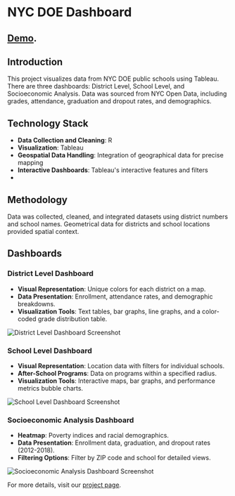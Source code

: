# NYC DOE Dashboard
## [Demo](https://public.tableau.com/views/NYCDistrictandSchoolInsights/FinalDistrictLevelDashboard).
## Introduction
This project visualizes data from NYC DOE public schools using Tableau. There are three dashboards: District Level, School Level, and Socioeconomic Analysis. Data was sourced from NYC Open Data, including grades, attendance, graduation and dropout rates, and demographics.

## Technology Stack
- **Data Collection and Cleaning**: R
- **Visualization**: Tableau
- **Geospatial Data Handling**: Integration of geographical data for precise mapping
- **Interactive Dashboards**: Tableau's interactive features and filters
- 
## Methodology
Data was collected, cleaned, and integrated datasets using district numbers and school names. Geometrical data for districts and school locations provided spatial context.

## Dashboards

### District Level Dashboard
- **Visual Representation**: Unique colors for each district on a map.
- **Data Presentation**: Enrollment, attendance rates, and demographic breakdowns.
- **Visualization Tools**: Text tables, bar graphs, line graphs, and a color-coded grade distribution table.

![District Level Dashboard Screenshot](path/to/screenshot.png)

### School Level Dashboard
- **Visual Representation**: Location data with filters for individual schools.
- **After-School Programs**: Data on programs within a specified radius.
- **Visualization Tools**: Interactive maps, bar graphs, and performance metrics bubble charts.

![School Level Dashboard Screenshot](path/to/screenshot.png)

### Socioeconomic Analysis Dashboard
- **Heatmap**: Poverty indices and racial demographics.
- **Data Presentation**: Enrollment data, graduation, and dropout rates (2012-2018).
- **Filtering Options**: Filter by ZIP code and school for detailed views.

![Socioeconomic Analysis Dashboard Screenshot](path/to/screenshot.png)


For more details, visit our [project page](https://public.tableau.com/views/NYCDistrictandSchoolInsights/FinalDistrictLevelDashboard).

